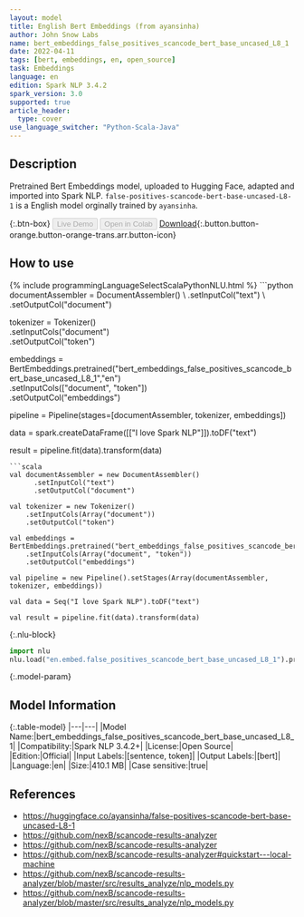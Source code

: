 ```yaml
---
layout: model
title: English Bert Embeddings (from ayansinha)
author: John Snow Labs
name: bert_embeddings_false_positives_scancode_bert_base_uncased_L8_1
date: 2022-04-11
tags: [bert, embeddings, en, open_source]
task: Embeddings
language: en
edition: Spark NLP 3.4.2
spark_version: 3.0
supported: true
article_header:
  type: cover
use_language_switcher: "Python-Scala-Java"
---
```


## Description

Pretrained Bert Embeddings model, uploaded to Hugging Face, adapted and imported into Spark NLP. `false-positives-scancode-bert-base-uncased-L8-1` is a English model orginally trained by `ayansinha`.

{:.btn-box}
<button class="button button-orange" disabled>Live Demo</button>
<button class="button button-orange" disabled>Open in Colab</button>
[Download](https://s3.amazonaws.com/auxdata.johnsnowlabs.com/public/models/bert_embeddings_false_positives_scancode_bert_base_uncased_L8_1_en_3.4.2_3.0_1649672624525.zip){:.button.button-orange.button-orange-trans.arr.button-icon}

## How to use



<div class="tabs-box" markdown="1">
{% include programmingLanguageSelectScalaPythonNLU.html %}
```python
documentAssembler = DocumentAssembler() \
    .setInputCol("text") \
    .setOutputCol("document")

tokenizer = Tokenizer() \
    .setInputCols("document") \
    .setOutputCol("token")
  
embeddings = BertEmbeddings.pretrained("bert_embeddings_false_positives_scancode_bert_base_uncased_L8_1","en") \
    .setInputCols(["document", "token"]) \
    .setOutputCol("embeddings")
    
pipeline = Pipeline(stages=[documentAssembler, tokenizer, embeddings])

data = spark.createDataFrame([["I love Spark NLP"]]).toDF("text")

result = pipeline.fit(data).transform(data)
```
```scala
val documentAssembler = new DocumentAssembler() 
      .setInputCol("text") 
      .setOutputCol("document")
 
val tokenizer = new Tokenizer() 
    .setInputCols(Array("document"))
    .setOutputCol("token")

val embeddings = BertEmbeddings.pretrained("bert_embeddings_false_positives_scancode_bert_base_uncased_L8_1","en") 
    .setInputCols(Array("document", "token")) 
    .setOutputCol("embeddings")

val pipeline = new Pipeline().setStages(Array(documentAssembler, tokenizer, embeddings))

val data = Seq("I love Spark NLP").toDF("text")

val result = pipeline.fit(data).transform(data)
```


{:.nlu-block}
```python
import nlu
nlu.load("en.embed.false_positives_scancode_bert_base_uncased_L8_1").predict("""I love Spark NLP""")
```

</div>

{:.model-param}
## Model Information

{:.table-model}
|---|---|
|Model Name:|bert_embeddings_false_positives_scancode_bert_base_uncased_L8_1|
|Compatibility:|Spark NLP 3.4.2+|
|License:|Open Source|
|Edition:|Official|
|Input Labels:|[sentence, token]|
|Output Labels:|[bert]|
|Language:|en|
|Size:|410.1 MB|
|Case sensitive:|true|

## References

- https://huggingface.co/ayansinha/false-positives-scancode-bert-base-uncased-L8-1
- https://github.com/nexB/scancode-results-analyzer
- https://github.com/nexB/scancode-results-analyzer
- https://github.com/nexB/scancode-results-analyzer#quickstart---local-machine
- https://github.com/nexB/scancode-results-analyzer/blob/master/src/results_analyze/nlp_models.py
- https://github.com/nexB/scancode-results-analyzer/blob/master/src/results_analyze/nlp_models.py